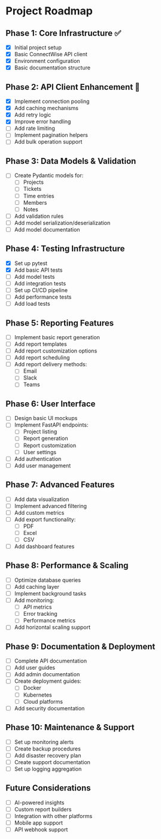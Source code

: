 # Project Roadmap

## Phase 1: Core Infrastructure ✅
- [x] Initial project setup
- [x] Basic ConnectWise API client
- [x] Environment configuration
- [x] Basic documentation structure

## Phase 2: API Client Enhancement 🚧
- [x] Implement connection pooling
- [x] Add caching mechanisms
- [x] Add retry logic
- [x] Improve error handling
- [ ] Add rate limiting
- [ ] Implement pagination helpers
- [ ] Add bulk operation support

## Phase 3: Data Models & Validation
- [ ] Create Pydantic models for:
  - [ ] Projects
  - [ ] Tickets
  - [ ] Time entries
  - [ ] Members
  - [ ] Notes
- [ ] Add validation rules
- [ ] Add model serialization/deserialization
- [ ] Add model documentation

## Phase 4: Testing Infrastructure
- [x] Set up pytest
- [x] Add basic API tests
- [ ] Add model tests
- [ ] Add integration tests
- [ ] Set up CI/CD pipeline
- [ ] Add performance tests
- [ ] Add load tests

## Phase 5: Reporting Features
- [ ] Implement basic report generation
- [ ] Add report templates
- [ ] Add report customization options
- [ ] Add report scheduling
- [ ] Add report delivery methods:
  - [ ] Email
  - [ ] Slack
  - [ ] Teams

## Phase 6: User Interface
- [ ] Design basic UI mockups
- [ ] Implement FastAPI endpoints:
  - [ ] Project listing
  - [ ] Report generation
  - [ ] Report customization
  - [ ] User settings
- [ ] Add authentication
- [ ] Add user management

## Phase 7: Advanced Features
- [ ] Add data visualization
- [ ] Implement advanced filtering
- [ ] Add custom metrics
- [ ] Add export functionality:
  - [ ] PDF
  - [ ] Excel
  - [ ] CSV
- [ ] Add dashboard features

## Phase 8: Performance & Scaling
- [ ] Optimize database queries
- [ ] Add caching layer
- [ ] Implement background tasks
- [ ] Add monitoring:
  - [ ] API metrics
  - [ ] Error tracking
  - [ ] Performance metrics
- [ ] Add horizontal scaling support

## Phase 9: Documentation & Deployment
- [ ] Complete API documentation
- [ ] Add user guides
- [ ] Add admin documentation
- [ ] Create deployment guides:
  - [ ] Docker
  - [ ] Kubernetes
  - [ ] Cloud platforms
- [ ] Add security documentation

## Phase 10: Maintenance & Support
- [ ] Set up monitoring alerts
- [ ] Create backup procedures
- [ ] Add disaster recovery plan
- [ ] Create support documentation
- [ ] Set up logging aggregation

## Future Considerations
- [ ] AI-powered insights
- [ ] Custom report builders
- [ ] Integration with other platforms
- [ ] Mobile app support
- [ ] API webhook support 